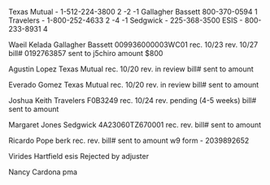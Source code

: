 Texas Mutual - 1-512-224-3800 2 -2 -1
Gallagher Bassett 800-370-0594 1
Travelers - 1-800-252-4633 2 -4 -1
Sedgwick - 225-368-3500
ESIS - 800-233-8931 4

Waeil Kelada
Gallagher Bassett 009936000003WC01
rec. 10/23
rev. 10/27
bill# 0192763857
sent to j5chiro
amount $800


Agustin Lopez
Texas Mutual
rec. 10/20
rev. in review
bill#
sent to
amount


Everado Gomez
Texas Mutual
rec. 10/20
rev. in review
bill#
sent to
amount


Joshua Keith
Travelers F0B3249
rec. 10/24
rev. pending (4-5 weeks)
bill#
sent to
amount


Margaret Jones
Sedgwick 4A23060TZ670001
rec.
rev.
bill#
sent to
amount


Ricardo Pope
berk
rec.
rev.
bill#
sent to
amount
w9 form - 2039892652


Virides Hartfield
esis
Rejected by adjuster


Nancy Cardona
pma
